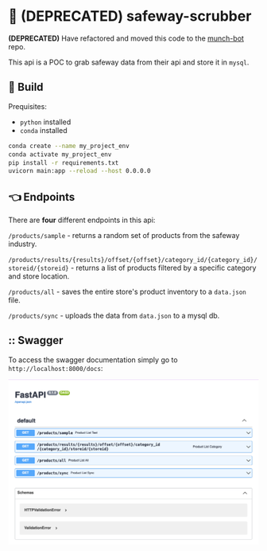 # :convenience_store: **(DEPRECATED)** safeway-scrubber

**(DEPRECATED)** Have refactored and moved this code to the [munch-bot](https://github.com/mhakimi-adi/munch-bot) repo.

This api is a POC to grab safeway data from their api and store it in `mysql`.

## :hammer: Build

Prequisites: 
- `python` installed
- `conda` installed

```bash
conda create --name my_project_env
conda activate my_project_env
pip install -r requirements.txt
uvicorn main:app --reload --host 0.0.0.0
```

## :point_left: Endpoints

There are **four** different endpoints in this api:

`/products/sample` - returns a random set of products from the safeway industry.

`/products/results/{results}/offset/{offset}/category_id/{category_id}/storeid/{storeid}` - returns a list of products filtered by a specific category and store location.

`/products/all` - saves the entire store's product inventory to a `data.json` file.

`/products/sync` - uploads the data from `data.json` to a mysql db.

## :: Swagger

To access the swagger documentation simply go to `http://localhost:8000/docs`:

![swagger](./assets/swagger.png "swagger.png")
